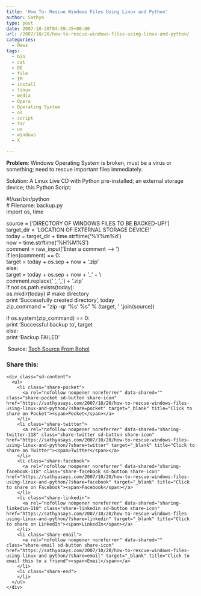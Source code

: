 ```yaml
---
title: 'How To: Rescue Windows Files Using Linux and Python'
author: Sathya
type: post
date: 2007-10-20T04:59:45+00:00
url: /2007/10/20/how-to-rescue-windows-files-using-linux-and-python/
categories:
  - News
tags:
  - bin
  - cat
  - DE
  - file
  - IM
  - install
  - linux
  - media
  - Opera
  - Operating System
  - os
  - script
  - tar
  - ux
  - windows
  - X

---
```

<span style="font-weight: bold">Problem</span>: Windows Operating System is broken, must be a virus or something; need to rescue important files immediately.<span style="font-weight: bold"></p> 

<p>
  Solution</span>: A Linux Live CD with Python pre-installed; an external storage device; this Python Script:
</p>

<p>
  #!/usr/bin/python<br /> # Filename: backup.py<br /> import os, time
</p>

<p>
  source = [&#8216;DIRECTORY OF WINDOWS FILES TO BE BACKED-UP!’]<br /> target_dir = &#8216;LOCATION OF EXTERNAL STORAGE DEVICE!&#8217;<br /> today = target_dir + time.strftime(&#8216;%Y%m%d&#8217;)<br /> now = time.strftime(&#8216;%H%M%S&#8217;)<br /> comment = raw_input(&#8216;Enter a comment &#8211;> &#8216;)<br /> if len(comment) == 0:<br /> target = today + os.sep + now + &#8216;.zip&#8217;<br /> else:<br /> target = today + os.sep + now + &#8216;_&#8217; + \<br /> comment.replace(&#8216; &#8216;, &#8216;_&#8217;) + &#8216;.zip&#8217;<br /> if not os.path.exists(today):<br /> os.mkdir(today) # make directory<br /> print &#8216;Successfully created directory&#8217;, today<br /> zip_command = &#8220;zip -qr &#8216;%s&#8217; %s&#8221; % (target, &#8216; &#8216;.join(source))
</p>

<p>
  if os.system(zip_command) == 0:<br /> print &#8216;Successful backup to&#8217;, target<br /> else:<br /> print &#8216;Backup FAILED&#8217;
</p>

<p>
   Source: <a href="http://junauza.blogspot.com/2007/10/how-to-rescue-windows-files-using-linux.html">Tech Source From Bohol</a>
</p>

<div class="sharedaddy sd-sharing-enabled">
  <div class="robots-nocontent sd-block sd-social sd-social-icon-text sd-sharing">
    <h3 class="sd-title">
      Share this:
    </h3>
    
    <div class="sd-content">
      <ul>
        <li class="share-pocket">
          <a rel="nofollow noopener noreferrer" data-shared="" class="share-pocket sd-button share-icon" href="https://sathyasays.com/2007/10/20/how-to-rescue-windows-files-using-linux-and-python/?share=pocket" target="_blank" title="Click to share on Pocket"><span>Pocket</span></a>
        </li>
        <li class="share-twitter">
          <a rel="nofollow noopener noreferrer" data-shared="sharing-twitter-118" class="share-twitter sd-button share-icon" href="https://sathyasays.com/2007/10/20/how-to-rescue-windows-files-using-linux-and-python/?share=twitter" target="_blank" title="Click to share on Twitter"><span>Twitter</span></a>
        </li>
        <li class="share-facebook">
          <a rel="nofollow noopener noreferrer" data-shared="sharing-facebook-118" class="share-facebook sd-button share-icon" href="https://sathyasays.com/2007/10/20/how-to-rescue-windows-files-using-linux-and-python/?share=facebook" target="_blank" title="Click to share on Facebook"><span>Facebook</span></a>
        </li>
        <li class="share-linkedin">
          <a rel="nofollow noopener noreferrer" data-shared="sharing-linkedin-118" class="share-linkedin sd-button share-icon" href="https://sathyasays.com/2007/10/20/how-to-rescue-windows-files-using-linux-and-python/?share=linkedin" target="_blank" title="Click to share on LinkedIn"><span>LinkedIn</span></a>
        </li>
        <li class="share-email">
          <a rel="nofollow noopener noreferrer" data-shared="" class="share-email sd-button share-icon" href="https://sathyasays.com/2007/10/20/how-to-rescue-windows-files-using-linux-and-python/?share=email" target="_blank" title="Click to email this to a friend"><span>Email</span></a>
        </li>
        <li class="share-end">
        </li>
      </ul>
    </div>
  </div>
</div>